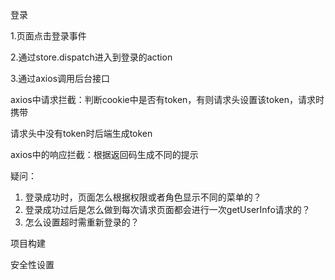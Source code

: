 登录

1.页面点击登录事件

2.通过store.dispatch进入到登录的action

3.通过axios调用后台接口

axios中请求拦截：判断cookie中是否有token，有则请求头设置该token，请求时携带

请求头中没有token时后端生成token

axios中的响应拦截：根据返回码生成不同的提示

疑问：

1. 登录成功时，页面怎么根据权限或者角色显示不同的菜单的？
2. 登录成功过后是怎么做到每次请求页面都会进行一次getUserInfo请求的？
3. 怎么设置超时需重新登录的？



项目构建



安全性设置